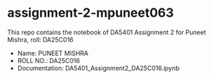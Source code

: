 # assignment-2-mpuneet063
This repo contains the notebook of DA5401 Assignment 2 for Puneet Mishra, roll: DA25C016
* Name: PUNEET MISHRA
* ROLL NO.: DA25C016
* Documentation: DA5401_Assignment2_DA25C016.ipynb
